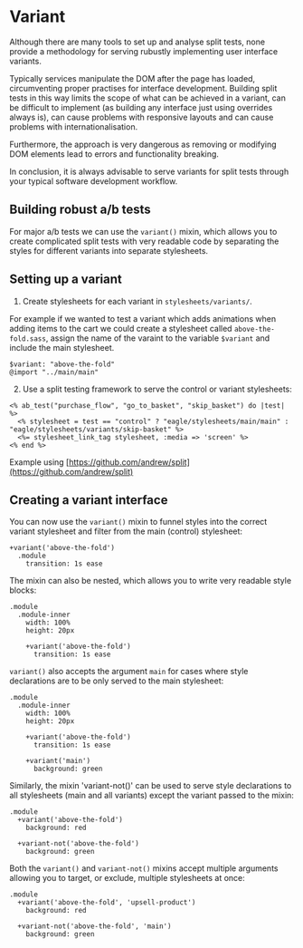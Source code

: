 # Variant

Although there are many tools to set up and analyse split tests, none provide a methodology for serving rubustly implementing user interface variants.

Typically services manipulate the DOM after the page has loaded, circumventing proper practises for interface development. Building split tests in this way limits the scope of what can be achieved in a variant, can be difficult to implement (as building any interface just using overrides always is), can cause problems with responsive layouts and can cause problems with internationalisation.

Furthermore, the approach is very dangerous as removing or modifying DOM elements lead to errors and functionality breaking.

In conclusion, it is always advisable to serve variants for split tests through your typical software development workflow.

## Building robust a/b tests

For major a/b tests we can use the `variant()` mixin, which allows you to create complicated split tests with very readable code by separating the styles for different variants into separate stylesheets.

## Setting up a variant

1) Create stylesheets for each variant in `stylesheets/variants/`.

For example if we wanted to test a variant which adds animations when adding items to the cart we could create a stylesheet called `above-the-fold.sass`, assign the name of the varaint to the variable `$variant` and include the main stylesheet.

```
$variant: "above-the-fold"
@import "../main/main"
```


2) Use a split testing framework to serve the control or variant stylesheets:

```
<% ab_test("purchase_flow", "go_to_basket", "skip_basket") do |test| %>
  <% stylesheet = test == "control" ? "eagle/stylesheets/main/main" : "eagle/stylesheets/variants/skip-basket" %>
  <%= stylesheet_link_tag stylesheet, :media => 'screen' %>
<% end %>
```

Example using [https://github.com/andrew/split](https://github.com/andrew/split)

## Creating a variant interface

You can now use the `variant()` mixin to funnel styles into the correct variant stylesheet and filter from the main (control) stylesheet:

```
+variant('above-the-fold')
  .module
    transition: 1s ease

```

The mixin can also be nested, which allows you to write very readable style blocks:

```
.module
  .module-inner
    width: 100%
    height: 20px

    +variant('above-the-fold')
      transition: 1s ease
```

`variant()` also accepts the argument `main` for cases where style declarations are to be only served to the main stylesheet:


```
.module
  .module-inner
    width: 100%
    height: 20px

    +variant('above-the-fold')
      transition: 1s ease

    +variant('main')
      background: green
```

Similarly, the mixin 'variant-not()' can be used to serve style declarations to all stylesheets (main and all variants) except the variant passed to the mixin:

```
.module
  +variant('above-the-fold')
    background: red

  +variant-not('above-the-fold')
    background: green
```

Both the `variant()` and `variant-not()` mixins accept multiple arguments allowing you to target, or exclude, multiple stylesheets at once:

```
.module
  +variant('above-the-fold', 'upsell-product')
    background: red

  +variant-not('above-the-fold', 'main')
    background: green
```
